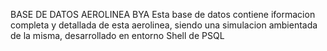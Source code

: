 BASE DE DATOS AEROLINEA BYA
Esta base de datos contiene iformacion completa y detallada de esta aerolinea, siendo una simulacion ambientada de la misma, desarrollado en entorno Shell de PSQL
